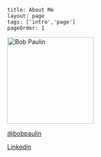 ```
title: About Me
layout: page
tags: ['intro','page']
pageOrder: 1
```

<img src="/images/BobPaulin2.jpg" alt="Bob Paulin" style="width: 200px;"/>

[@bobpaulin](http://twitter.com/bobpaulin)

[Linkedin](https://www.linkedin.com/in/bobpaulin)

